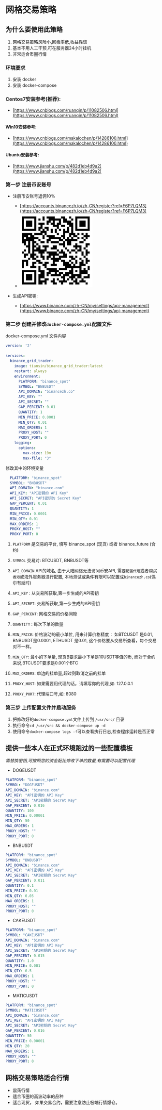 # 网格交易策略

## 为什么要使用此策略
1. 网格交易策略风险小,回撤率低,收益靠谱
2. 基本不用人工干预,可在服务器24小时挂机
3. 非常适合币圈行情

### 环境要求
1. 安装 docker
2. 安装 docker-compose

### Centos7安装参考(推荐): 
 - [https://www.cnblogs.com/ruanqin/p/11082506.html](https://www.cnblogs.com/ruanqin/p/11082506.html)

#### Win10安装参考: 
 - [https://www.cnblogs.com/makalochen/p/14286100.html](https://www.cnblogs.com/makalochen/p/14286100.html)

#### Ubuntu安装参考:
 - [https://www.jianshu.com/p/482d1eb4d9a2](https://www.jianshu.com/p/482d1eb4d9a2)

### 第一步 注册币安账号

- 注册币安账号返佣10%
   - [https://accounts.binancezh.io/zh-CN/register?ref=F6P7LQM3](https://accounts.binancezh.io/zh-CN/register?ref=F6P7LQM3)
   - ![image](https://github.com/tiansin/docker_grid_trader/blob/master/qr.jpeg)

- 生成API密钥:
  - [https://www.binance.com/zh-CN/my/settings/api-management](https://www.binance.com/zh-CN/my/settings/api-management)

### 第二步 创建并修改`docker-compose.yml`配置文件

docker-compose.yml 文件内容
```yml
version: '2'

services:
  binance_grid_trader:
    image: tiansin/binance_grid_trader:latest
    restart: always
    environment:
      PLATFORM: "binance_spot"
      SYMBOL: "BNBUSDT"
      API_DOMAIN: "binancezh.co"
      API_KEY: ""
      API_SECRET: ""
      GAP_PERCENT: 0.01
      QUANTITY: 1
      MIN_PRICE: 0.0001
      MIN_QTY: 0.01
      MAX_ORDERS: 1
      PROXY_HOST: ""
      PROXY_PORT: 0
    logging:
      options:
        max-size: 10m
        max-file: "3"
```

修改其中的环境变量
```yml
  PLATFORM: "binance_spot"
  SYMBOL: "BNBUSDT"
  API_DOMAIN: "binance.com"
  API_KEY: "API密钥的 API Key"
  API_SECRET: "API密钥的 Secret Key"
  GAP_PERCENT: 0.01
  QUANTITY: 1
  MIN_PRICE: 0.0001
  MIN_QTY: 0.01
  MAX_ORDERS: 1
  PROXY_HOST: ""
  PROXY_PORT: 0
```

1. `PLATFORM` 是交易的平台, 填写 binance_spot (现货) 或者 binance_future (合约)
2. `SYMBOL` 交易对: BTCUSDT, BNBUSDT等
3. `API_DOMAIN` API的域名, 由于大陆网络无法访问币安API, 需要`配置代理`或者购买`香港`或海外服务器进行配置, 本地测试或条件有限可以配置成`binancezh.co`(偶尔有延时)
4. `API_KEY` : 从交易所获取,第一步生成的API密钥
5. `API_SECRET`: 交易所获取,第一步生成的API密钥
6. `GAP_PERCENT`: 网格交易的价格间隙
7. `QUANTITY` : 每次下单的数量
8. `MIN_PRICE`: 价格波动的最小单位, 用来计算价格精度： 如BTCUSDT 是0.01,
   BNBUSDT是0.0001, ETHUSDT 是0.01, 这个价格要从交易所查看，每个交易对不一样。
   
9. `MIN_QTY`: 最小的下单量, 现货B要求最小下单是10USDT等值的币, 而对于合约来说,BTCUSDT要求是0.001个BTC
10. `MAX_ORDERS`: 单边的挂单量,超过则取消之前的挂单
11. `PROXY_HOST`: 如果需要用代理的话，请填写你的代理,如: 127.0.0.1
12. `PROXY_PORT`: 代理端口号,如: 8080


### 第三步 上传配置文件并启动服务
1. 把修改好的`docker-compose.yml`文件上传到 `/usr/src/` 目录
2. 执行命令`cd /usr/src && docker-compose up -d`
3. 使用命令`docker-compose logs -f`可以查看执行日志,检查程序运转是否正常
   
## 提供一些本人在正式环境跑过的一些配置模板

*需替换密钥,可按照您的资金配比修改下单的数量,有需要可以配置代理*

- DOGEUSDT 
```yml
PLATFORM: "binance_spot"
SYMBOL: "DOGEUSDT"
API_DOMAIN: "binance.com"
API_KEY: "API密钥的 API Key"
API_SECRET: "API密钥的 Secret Key"
GAP_PERCENT: 0.016
QUANTITY: 100
MIN_PRICE: 0.00001
MIN_QTY: 50
MAX_ORDERS: 1
PROXY_HOST: ""
PROXY_PORT: 0
```

- BNBUSDT 
```yml
PLATFORM: "binance_spot"
SYMBOL: "BNBUSDT"
API_DOMAIN: "binance.com"
API_KEY: "API密钥的 API Key"
API_SECRET: "API密钥的 Secret Key"
GAP_PERCENT: 0.011
QUANTITY: 0.1
MIN_PRICE: 0.01
MIN_QTY: 0.05
MAX_ORDERS: 1
PROXY_HOST: ""
PROXY_PORT: 0
```

- CAKEUSDT 
```yml
PLATFORM: "binance_spot"
SYMBOL: "CAKEUSDT"
API_DOMAIN: "binance.com"
API_KEY: "API密钥的 API Key"
API_SECRET: "API密钥的 Secret Key"
GAP_PERCENT: 0.015
QUANTITY: 1.0
MIN_PRICE: 0.001
MIN_QTY: 0.5
MAX_ORDERS: 1
PROXY_HOST: ""
PROXY_PORT: 0
```

- MATICUSDT 
```yml
PLATFORM: "binance_spot"
SYMBOL: "MATICUSDT"
API_DOMAIN: "binance.com"
API_KEY: "API密钥的 API Key"
API_SECRET: "API密钥的 Secret Key"
GAP_PERCENT: 0.016
QUANTITY: 50
MIN_PRICE: 0.00001
MIN_QTY: 20
MAX_ORDERS: 1
PROXY_HOST: ""
PROXY_PORT: 0
```

## 网格交易策略适合行情
- 震荡行情
- 适合币圈的高波动率的品种
- 适合现货， 如果交易合约，需要注意防止极端行情爆仓。

